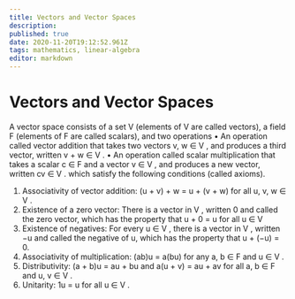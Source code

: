 ```yaml
---
title: Vectors and Vector Spaces
description: 
published: true
date: 2020-11-20T19:12:52.961Z
tags: mathematics, linear-algebra
editor: markdown
---
```


# Vectors and Vector Spaces

A vector space consists of a set V (elements of V are called vectors), a field F (elements of F are called scalars), and two operations
• An operation called vector addition that takes two vectors v, w ∈ V ,
and produces a third vector, written v + w ∈ V .
• An operation called scalar multiplication that takes a scalar c ∈ F and
a vector v ∈ V , and produces a new vector, written cv ∈ V .
which satisfy the following conditions (called axioms).
1. Associativity of vector addition: (u + v) + w = u + (v + w) for all
u, v, w ∈ V .
2. Existence of a zero vector: There is a vector in V , written 0 and called
the zero vector, which has the property that u + 0 = u for all u ∈ V
3. Existence of negatives: For every u ∈ V , there is a vector in V , written
−u and called the negative of u, which has the property that u +
(−u) = 0.
4. Associativity of multiplication: (ab)u = a(bu) for any a, b ∈ F and
u ∈ V .
5. Distributivity: (a + b)u = au + bu and a(u + v) = au + av for all
a, b ∈ F and u, v ∈ V .
6. Unitarity: 1u = u for all u ∈ V .
